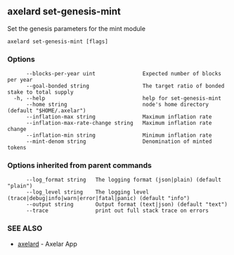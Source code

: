 ## axelard set-genesis-mint

Set the genesis parameters for the mint module

```
axelard set-genesis-mint [flags]
```

### Options

```
      --blocks-per-year uint               Expected number of blocks per year
      --goal-bonded string                 The target ratio of bonded stake to total supply
  -h, --help                               help for set-genesis-mint
      --home string                        node's home directory (default "$HOME/.axelar")
      --inflation-max string               Maximum inflation rate
      --inflation-max-rate-change string   Maximum inflation rate change
      --inflation-min string               Minimum inflation rate
      --mint-denom string                  Denomination of minted tokens
```

### Options inherited from parent commands

```
      --log_format string   The logging format (json|plain) (default "plain")
      --log_level string    The logging level (trace|debug|info|warn|error|fatal|panic) (default "info")
      --output string       Output format (text|json) (default "text")
      --trace               print out full stack trace on errors
```

### SEE ALSO

- [axelard](axelard.md) - Axelar App
